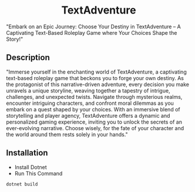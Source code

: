 <h1 align="center">TextAdventure</h1>
 "Embark on an Epic Journey: Choose Your Destiny in TextAdventure – A Captivating Text-Based Roleplay Game where Your Choices Shape the Story!"

## Description

"Immerse yourself in the enchanting world of TextAdventure, a captivating text-based roleplay game that beckons you to forge your own destiny. As the protagonist of this narrative-driven adventure, every decision you make unravels a unique storyline, weaving together a tapestry of intrigue, challenges, and unexpected twists. Navigate through mysterious realms, encounter intriguing characters, and confront moral dilemmas as you embark on a quest shaped by your choices. With an immersive blend of storytelling and player agency, TextAdventure offers a dynamic and personalized gaming experience, inviting you to unlock the secrets of an ever-evolving narrative. Choose wisely, for the fate of your character and the world around them rests solely in your hands."

## Installation
- Install Dotnet
- Run This Command
```batch
dotnet build
```
